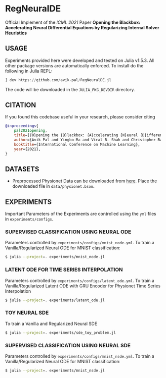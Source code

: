 # RegNeuralDE

Official Implement of the *ICML 2021* Paper **Opening the Blackbox: Accelerating Neural Differential Equations by Regularizing Internal Solver Heuristics**

## USAGE

Experiments provided here were developed and tested on Julia v1.5.3. All other package versions are automatically enforced. To install do the following in Julia REPL:

```julia
] dev https://github.com/avik-pal/RegNeuralDE.jl
```

The code will be downloaded in the `JULIA_PKG_DEVDIR` directory.


## CITATION

If you found this codebase useful in your research, please consider citing

```bibtex
@inproceedings{
    pal2021opening,
    title={{O}pening the {B}lackbox: {A}ccelerating {N}eural {D}ifferential {E}quations by {R}egularizing {I}nternal {S}olver {H}euristics},
    author={Avik Pal and Yingbo Ma and Viral B. Shah and Christopher Rackauckas},
    booktitle={International Conference on Machine Learning},
    year={2021},
}
```

## DATASETS

* Preprocessed Physionet Data can be downloaded from [here](https://github.com/avik-pal/RegNeuralDE.jl/releases/download/v0.1.0/physionet.zip). Place the downloaded file in `data/physionet.bson`.

## EXPERIMENTS

Important Parameters of the Experiments are controlled using the `yml` files in `experiments/configs`.

### SUPERVISED CLASSIFICATION USING NEURAL ODE

Parameters controlled by `experiments/configs/mnist_node.yml`. To train a Vanilla/Regularized Neural ODE for MNIST classification:

```bash
$ julia --project=. experiments/mnist_node.jl
```

### LATENT ODE FOR TIME SERIES INTERPOLATION

Parameters controlled by `experiments/configs/latent_ode.yml`. To train a Vanilla/Regularized Latent ODE with GRU Encoder for Physionet Time Series Interpolation

```bash
$ julia --project=. experiments/latent_ode.jl
```

### TOY NEURAL SDE

To train a Vanilla and Regularized Neural SDE

```bash
$ julia --project=. experiments/sde_toy_problem.jl
```

### SUPERVISED CLASSIFICATION USING NEURAL SDE

Parameters controlled by `experiments/configs/mnist_nsde.yml`. To train a Vanilla/Regularized Neural ODE for MNIST classification:

```bash
$ julia --project=. experiments/mnist_nsde.jl
```

